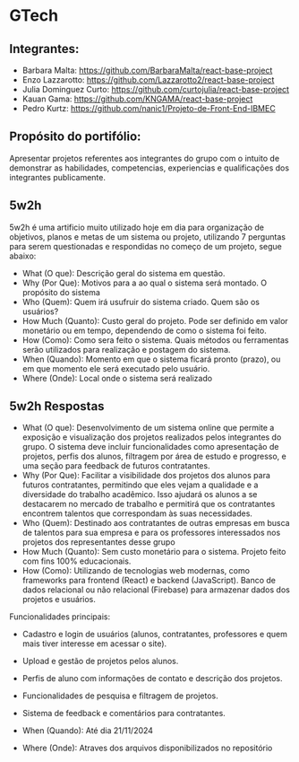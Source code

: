 # GTech

## Integrantes:

* Barbara Malta: https://github.com/BarbaraMalta/react-base-project <br>
* Enzo Lazzarotto: https://github.com/Lazzarotto2/react-base-project <br>
* Julia Dominguez Curto: https://github.com/curtojulia/react-base-project <br>
* Kauan Gama: https://github.com/KNGAMA/react-base-project <br>
* Pedro Kurtz: https://github.com/nanic1/Projeto-de-Front-End-IBMEC <br>

## Propósito do portifólio:

Apresentar projetos referentes aos integrantes do grupo com o intuito de demonstrar as habilidades, competencias, experiencias e qualificações dos integrantes publicamente.

## 5w2h

5w2h é uma artificio muito utilizado hoje em dia para organização de objetivos, planos e metas de um sistema ou projeto, utilizando 7 perguntas para serem questionadas e respondidas no começo de um projeto, segue abaixo:

* What (O que): Descrição geral do sistema em questão.
* Why (Por Que): Motivos para a ao qual o sistema será montado. O propósito do sistema
* Who (Quem): Quem irá usufruir do sistema criado. Quem são os usuários?
* How Much (Quanto): Custo geral do projeto. Pode ser definido em valor monetário ou em tempo, dependendo de como o sistema foi feito.
* How (Como): Como sera feito o sistema. Quais métodos ou ferramentas serão utilizados para realização e postagem do sistema.
* When (Quando): Momento em que o sistema ficará pronto (prazo), ou em que momento ele será executado pelo usuário.
* Where (Onde): Local onde o sistema será realizado

## 5w2h Respostas

* What (O que): Desenvolvimento de um sistema online que permite a exposição e visualização dos projetos realizados pelos integrantes do grupo. O sistema deve incluir funcionalidades como apresentação de projetos, perfis dos alunos, filtragem por área de estudo e progresso, e uma seção para feedback de futuros contratantes.
* Why (Por Que): Facilitar a visibilidade dos projetos dos alunos para futuros contratantes, permitindo que eles vejam a qualidade e a diversidade do trabalho acadêmico. Isso ajudará os alunos a se destacarem no mercado de trabalho e permitirá que os contratantes encontrem talentos que correspondam às suas necessidades.
* Who (Quem): Destinado aos contratantes de outras empresas em busca de talentos para sua empresa e para os professores interessados nos projetos dos representantes desse grupo
* How Much (Quanto): Sem custo monetário para o sistema. Projeto feito com fins 100% educacionais.
* How (Como): Utilizando de tecnologias web modernas, como frameworks para frontend (React) e backend (JavaScript). Banco de dados relacional ou não relacional (Firebase) para armazenar dados dos projetos e usuários.

Funcionalidades principais:
  * Cadastro e login de usuários (alunos, contratantes, professores e quem mais tiver interesse em acessar o site).
  * Upload e gestão de projetos pelos alunos.
  * Perfis de aluno com informações de contato e descrição dos projetos.
  * Funcionalidades de pesquisa e filtragem de projetos.
  * Sistema de feedback e comentários para contratantes.

* When (Quando): Até dia 21/11/2024
* Where (Onde): Atraves dos arquivos disponibilizados no repositório
